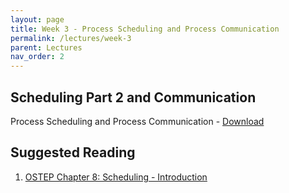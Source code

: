 ```yaml
---
layout: page
title: Week 3 - Process Scheduling and Process Communication
permalink: /lectures/week-3
parent: Lectures
nav_order: 2
---
```


## Scheduling Part 2 and Communication
Process Scheduling and Process Communication - [Download](https://karthikv1392.github.io/cs3301_osn/slides/OSN_L05_Scheduling2_Communication.pdf)


## Suggested Reading

1. [OSTEP Chapter 8: Scheduling - Introduction](https://pages.cs.wisc.edu/~remzi/OSTEP/cpu-sched-mlfq.pdf)